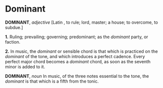 # Dominant

**DOMINANT**, _adjective_ \[Latin , to rule; lord, master; a house; to overcome, to subdue.\]

**1.** Ruling; prevailing; governing; predominant; as the _dominant_ party, or faction.

**2.** In music, the _dominant_ or sensible chord is that which is practiced on the _dominant_ of the tone, and which introduces a perfect cadence. Every perfect major chord becomes a _dominant_ chord, as soon as the seventh minor is added to it.

**DOMINANT**, _noun_ In music, of the three notes essential to the tone, the _dominant_ is that which is a fifth from the tonic.